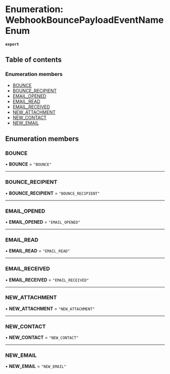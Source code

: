 # Enumeration: WebhookBouncePayloadEventNameEnum

**`export`**

## Table of contents

### Enumeration members

- [BOUNCE](WebhookBouncePayloadEventNameEnum.md#bounce)
- [BOUNCE\_RECIPIENT](WebhookBouncePayloadEventNameEnum.md#bounce_recipient)
- [EMAIL\_OPENED](WebhookBouncePayloadEventNameEnum.md#email_opened)
- [EMAIL\_READ](WebhookBouncePayloadEventNameEnum.md#email_read)
- [EMAIL\_RECEIVED](WebhookBouncePayloadEventNameEnum.md#email_received)
- [NEW\_ATTACHMENT](WebhookBouncePayloadEventNameEnum.md#new_attachment)
- [NEW\_CONTACT](WebhookBouncePayloadEventNameEnum.md#new_contact)
- [NEW\_EMAIL](WebhookBouncePayloadEventNameEnum.md#new_email)

## Enumeration members

### BOUNCE

• **BOUNCE** = `"BOUNCE"`

___

### BOUNCE\_RECIPIENT

• **BOUNCE\_RECIPIENT** = `"BOUNCE_RECIPIENT"`

___

### EMAIL\_OPENED

• **EMAIL\_OPENED** = `"EMAIL_OPENED"`

___

### EMAIL\_READ

• **EMAIL\_READ** = `"EMAIL_READ"`

___

### EMAIL\_RECEIVED

• **EMAIL\_RECEIVED** = `"EMAIL_RECEIVED"`

___

### NEW\_ATTACHMENT

• **NEW\_ATTACHMENT** = `"NEW_ATTACHMENT"`

___

### NEW\_CONTACT

• **NEW\_CONTACT** = `"NEW_CONTACT"`

___

### NEW\_EMAIL

• **NEW\_EMAIL** = `"NEW_EMAIL"`
